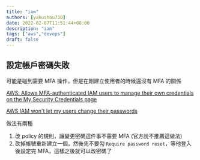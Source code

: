```yaml
---
title: "iam"
authors: [yakushou730]
date: 2022-02-07T11:51:44+08:00
description: "iam"
tags: ["aws","devops"]
draft: false
---
```


## 設定帳戶密碼失敗
可能是碰到需要 MFA 操作，但是在剛建立使用者的時候還沒有 MFA 的關係

[AWS: Allows MFA-authenticated IAM users to manage their own credentials on the My Security Credentials page](https://docs.aws.amazon.com/IAM/latest/UserGuide/reference_policies_examples_aws_my-sec-creds-self-manage.html)

[AWS IAM won't let my users change their passwords](https://serverfault.com/questions/992027/aws-iam-wont-let-my-users-change-their-passwords)

做法有兩種
1. 改 policy 的規則，讓變更密碼這件事不需要 MFA (官方說不推薦這做法)
2. 砍掉帳號重新建立一個，然後先不要勾 `Require password reset`，等他登入後設定完 MFA，這樣之後就可以改密碼了

